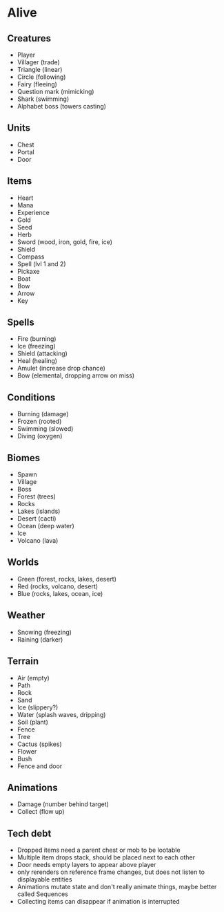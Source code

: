 # Alive

## Creatures

- Player
- Villager (trade)
- Triangle (linear)
- Circle (following)
- Fairy (fleeing)
- Question mark (mimicking)
- Shark (swimming)
- Alphabet boss (towers casting)

## Units

- Chest
- Portal
- Door

## Items

- Heart
- Mana
- Experience
- Gold
- Seed
- Herb
- Sword (wood, iron, gold, fire, ice)
- Shield
- Compass
- Spell (lvl 1 and 2)
- Pickaxe
- Boat
- Bow
- Arrow
- Key

## Spells

- Fire (burning)
- Ice (freezing)
- Shield (attacking)
- Heal (healing)
- Amulet (increase drop chance)
- Bow (elemental, dropping arrow on miss)

## Conditions

- Burning (damage)
- Frozen (rooted)
- Swimming (slowed)
- Diving (oxygen)

## Biomes

- Spawn
- Village
- Boss
- Forest (trees)
- Rocks
- Lakes (islands)
- Desert (cacti)
- Ocean (deep water)
- Ice
- Volcano (lava)

## Worlds

- Green (forest, rocks, lakes, desert)
- Red (rocks, volcano, desert)
- Blue (rocks, lakes, ocean, ice)

## Weather

- Snowing (freezing)
- Raining (darker)

## Terrain

- Air (empty)
- Path
- Rock
- Sand
- Ice (slippery?)
- Water (splash waves, dripping)
- Soil (plant)
- Fence
- Tree
- Cactus (spikes)
- Flower
- Bush
- Fence and door

## Animations

- Damage (number behind target)
- Collect (flow up)

## Tech debt

- Dropped items need a parent chest or mob to be lootable
- Multiple item drops stack, should be placed next to each other
- Door needs empty layers to appear above player
- <Terminal> only rerenders on reference frame changes, but does not listen to displayable entities
- Animations mutate state and don't really animate things, maybe better called Sequences
- Collecting items can disappear if animation is interrupted
